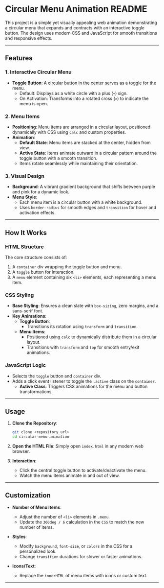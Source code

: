 # Circular Menu Animation README

This project is a simple yet visually appealing web animation demonstrating a circular menu that expands and contracts with an interactive toggle button. The design uses modern CSS and JavaScript for smooth transitions and responsive effects.

---

## Features

### 1. **Interactive Circular Menu**
- **Toggle Button**: A circular button in the center serves as a toggle for the menu.
  - Default: Displays as a white circle with a plus (`+`) sign.
  - On Activation: Transforms into a rotated cross (`×`) to indicate the menu is open.

### 2. **Menu Items**
- **Positioning**: Menu items are arranged in a circular layout, positioned dynamically with CSS using `calc` and custom properties.
- **Animation**:
  - **Default State**: Menu items are stacked at the center, hidden from view.
  - **Active State**: Items animate outward in a circular pattern around the toggle button with a smooth transition.
  - Items rotate seamlessly while maintaining their orientation.

### 3. **Visual Design**
- **Background**: A vibrant gradient background that shifts between purple and pink for a dynamic look.
- **Menu Style**:
  - Each menu item is a circular button with a white background.
  - Uses `border-radius` for smooth edges and `transition` for hover and activation effects.
  
---

## How It Works

### **HTML Structure**
The core structure consists of:
1. A `container` div wrapping the toggle button and menu.
2. A `toggle` button for interaction.
3. A `menu` element containing six `<li>` elements, each representing a menu item.

### **CSS Styling**
- **Base Styling**: Ensures a clean slate with `box-sizing`, zero margins, and a sans-serif font.
- **Key Animations**:
  - **Toggle Button**:
    - Transitions its rotation using `transform` and `transition`.
  - **Menu Items**:
    - Positioned using `calc` to dynamically distribute them in a circular layout.
    - Transitions with `transform` and `top` for smooth entry/exit animations.

### **JavaScript Logic**
- Selects the `toggle` button and `container` div.
- Adds a click event listener to toggle the `.active` class on the `container`.
  - **Active Class**: Triggers CSS animations for the menu and button transformations.

---

## Usage

1. **Clone the Repository**:
   ```bash
   git clone <repository_url>
   cd circular-menu-animation
   ```

2. **Open the HTML File**:
   Simply open `index.html` in any modern web browser.

3. **Interaction**:
   - Click the central toggle button to activate/deactivate the menu.
   - Watch the menu items animate in and out of view.

---

## Customization

- **Number of Menu Items**:
  - Adjust the number of `<li>` elements in `.menu`.
  - Update the `360deg / 6` calculation in the `CSS` to match the new number of items.

- **Styles**:
  - Modify `background`, `font-size`, or `colors` in the CSS for a personalized look.
  - Change `transition` durations for slower or faster animations.

- **Icons/Text**:
  - Replace the `innerHTML` of menu items with icons or custom text.

---

